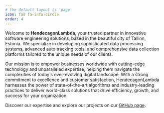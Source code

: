 ```yaml
---
# the default layout is 'page'
icon: fas fa-info-circle
order: 4
---
```


Welcome to **HendecagonLambda**, your trusted partner in innovative
software engineering solutions, based in the beautiful city of
Tallinn, Estonia. We specialize in developing sophisticated data
processing systems, advanced auto tracking tools, and comprehensive
data collection platforms tailored to the unique needs of our clients.

Our mission is to empower businesses worldwide with cutting-edge
technology and unparalleled expertise, helping them navigate the
complexities of today's ever-evolving digital landscape. With a strong
commitment to excellence and customer satisfaction, HendecagonLambda
harnesses the power of state-of-the-art algorithms and
industry-leading practices to deliver world-class solutions that drive
efficiency, growth, and success for your organization.

Discover our expertise and explore our projects on our [GitHub
page](https://github.com/hendecagonlambda).

